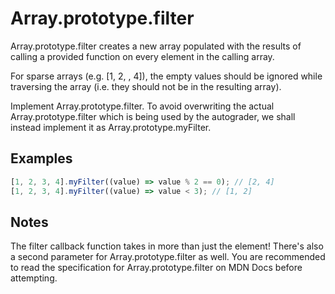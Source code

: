 # Array.prototype.filter

Array.prototype.filter creates a new array populated with the results of calling a provided function on every element in the calling array.

For sparse arrays (e.g. [1, 2, , 4]), the empty values should be ignored while traversing the array (i.e. they should not be in the resulting array).

Implement Array.prototype.filter. To avoid overwriting the actual Array.prototype.filter which is being used by the autograder, we shall instead implement it as Array.prototype.myFilter.

## Examples

```ts
[1, 2, 3, 4].myFilter((value) => value % 2 == 0); // [2, 4]
[1, 2, 3, 4].myFilter((value) => value < 3); // [1, 2]
```

## Notes

The filter callback function takes in more than just the element! There's also a second parameter for Array.prototype.filter as well. You are recommended to read the specification for Array.prototype.filter on MDN Docs before attempting.
